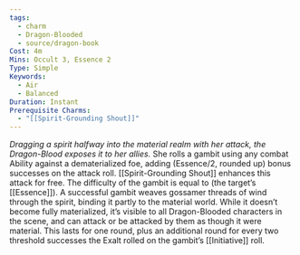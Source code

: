 ```yaml
---
tags:
  - charm
  - Dragon-Blooded
  - source/dragon-book
Cost: 4m
Mins: Occult 3, Essence 2
Type: Simple
Keywords:
  - Air
  - Balanced
Duration: Instant
Prerequisite Charms:
  - "[[Spirit-Grounding Shout]]"
---
```

*Dragging a spirit halfway into the material realm with her attack, the Dragon-Blood exposes it to her allies.*
She rolls a gambit using any combat Ability against a dematerialized foe, adding (Essence/2, rounded up) bonus successes on the attack roll. [[Spirit-Grounding Shout]] enhances this attack for free. The difficulty of the gambit is equal to (the target’s [[Essence]]). A successful gambit weaves gossamer threads of wind through the spirit, binding it partly to the material world. While it doesn’t become fully materialized, it’s visible to all Dragon-Blooded characters in the scene, and can attack or be attacked by them as though it were material. This lasts for one round, plus an additional round for every two threshold successes the Exalt rolled on the gambit’s [[Initiative]] roll.